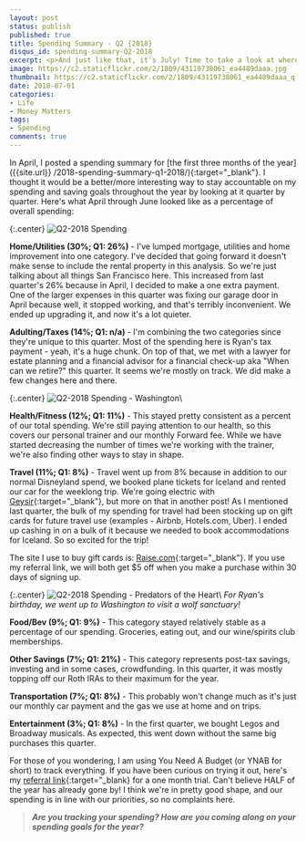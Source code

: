 ```yaml
---
layout: post
status: publish
published: true
title: Spending Summary - Q2 {2018}
disqus_id: spending-summary-Q2-2018
excerpt: <p>And just like that, it's July! Time to take a look at where we did most of our spending in the second quarter of the year.</p>
image: https://c2.staticflickr.com/2/1809/43119738061_ea4489daaa.jpg
thumbnail: https://c2.staticflickr.com/2/1809/43119738061_ea4489daaa_q.jpg
date: 2018-07-01
categories:
- Life
- Money Matters
tags: 
- Spending
comments: true
---
```

In April, I posted a spending summary for [the first three months of the year]({{site.url}} /2018-spending-summary-q1-2018/){:target="_blank"}. I thought it would be a better/more interesting way to stay accountable on my spending and saving goals throughout the year by looking at it quarter by quarter. Here's what April through June looked like as a percentage of overall spending:

{:.center}
![Q2-2018 Spending](https://c2.staticflickr.com/2/1809/43119738061_ea4489daaa_z.jpg)

**Home/Utilities (30%; Q1: 26%)** - I've lumped mortgage, utilities and home improvement into one category. I've decided that going forward it doesn't make sense to include the rental property in this analysis. So we're just talking about all things San Francisco here. This increased from last quarter's 26% because in April, I decided to make a one extra payment. One of the larger expenses in this quarter was fixing our garage door in April because well, it stopped working, and that's terribly inconvenient. We ended up upgrading it, and now it's a lot quieter. 

**Adulting/Taxes (14%; Q1: n/a)** - I'm combining the two categories since they're unique to this quarter. Most of the spending here is Ryan's tax payment - yeah, it's a huge chunk. On top of that, we met with a lawyer for estate planning and a financial advisor for a financial check-up aka "When can we retire?" this quarter.  It seems we're mostly on track. We did make a few changes here and there. 

{:.center}
![Q2-2018 Spending - Washington](https://c1.staticflickr.com/1/927/41310098470_ce8683e7ce_c.jpg)\\

**Health/Fitness (12%; Q1: 11%)** - This stayed pretty consistent as a percent of our total spending. We're still paying attention to our health, so this covers our personal trainer and our monthly Forward fee. While we have started decreasing the number of times we're working with the trainer, we're also finding other ways to stay in shape. 

**Travel (11%; Q1: 8%)** - Travel went up from 8% because in addition to our normal Disneyland spend, we booked plane tickets for Iceland and rented our car for the weeklong trip. We're going electric with [Geysir](https://www.geysir.is/){:target="_blank"}, but more on that in another post! As I mentioned last quarter, the bulk of my spending for travel had been stocking up on gift cards for future travel use (examples - Airbnb, Hotels.com, Uber). I ended up cashing in on a bulk of it because we needed to book accommodations for Iceland. So so excited for the trip!

The site I use to buy gift cards is: [Raise.com](https://geta.raise.com/tho222){:target="_blank"}. If you use my referral link, we will both get $5 off when you make a purchase within 30 days of signing up.

{:.center}
![Q2-2018 Spending - Predators of the Heart](https://c1.staticflickr.com/1/922/41310051600_c3e826c70d_c.jpg)\\
*For Ryan's birthday, we went up to Washington to visit a wolf sanctuary!*

**Food/Bev (9%; Q1: 9%)** - This category stayed relatively stable as a percentage of our spending. Groceries, eating out, and our wine/spirits club memberships. 

**Other Savings (7%; Q1: 21%)** - This category represents post-tax savings, investing and in some cases, crowdfunding. In this quarter, it was mostly topping off our Roth IRAs to their maximum for the year.

**Transportation (7%; Q1: 8%)** - This probably won't change much as it's just our monthly car payment and the gas we use at home and on trips.

**Entertainment (3%; Q1: 8%)** - In the first quarter, we bought Legos and Broadway musicals. As expected, this went down without the same big purchases this quarter.

For those of you wondering, I am using You Need A Budget (or YNAB for short) to track everything. If you have been curious on trying it out, here's my [referral link](https://ynab.com/referral/?ref=BWZcB3gkMhf1SYyg&utm_source=customer_referral){:target="_blank} for a one month trial. Can't believe HALF of the year has already gone by! I think we're in pretty good shape, and our spending is in line with our priorities, so no complaints here. 

>**_Are you tracking your spending? How are you coming along on your spending goals for the year?_**
